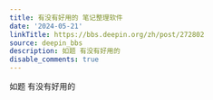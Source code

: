 ```yaml
---
title: 有没有好用的 笔记整理软件
date: '2024-05-21'
linkTitle: https://bbs.deepin.org/zh/post/272802
source: deepin_bbs
description: 如题 有没有好用的 
disable_comments: true
---
```

如题 有没有好用的 
